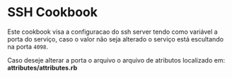 # SSH Cookbook

  Este cookbook visa a configuracao do ssh server tendo como variável a porta do serviço, caso o valor não seja alterado o serviço está escultando na porta `4098`.
  
  Caso deseje alterar a porta o arquivo o arquivo de atributos localizado em: **attributes/attributes.rb**
